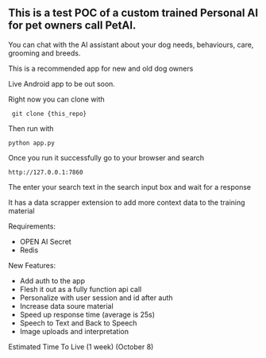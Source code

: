 ## This is a test POC of a custom trained Personal AI for pet owners call PetAI.

You can chat with the AI assistant about your dog needs, behaviours, care, grooming and breeds.

This is a recommended app for new and old dog owners

Live Android app to be out soon.

Right now you can clone with

` git clone {this_repo}`

Then run with

`python app.py`

Once you run it successfully go to your browser and search

`http://127.0.0.1:7860`

The enter your search text in the search input box and wait for a response

It has a data scrapper extension to add more context data to the training material

Requirements:

- OPEN AI Secret
- Redis

New Features:

- Add auth to the app
- Flesh it out as a fully function api call
- Personalize with user session and id after auth
- Increase data soure material
- Speed up response time (average is 25s)
- Speech to Text and Back to Speech
- Image uploads and interpretation

Estimated Time To Live (1 week) (October 8)

